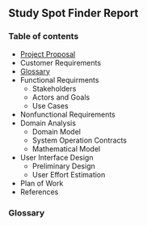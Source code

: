 ## Study Spot Finder Report

### Table of contents  
* [Project Proposal](http://cloudmytrash.com:1234/tux-proposal.html)
* Customer Requirements
* [Glossary](#glossary)
* Functional Requirments
  * Stakeholders
  * Actors and Goals
  * Use Cases
* Nonfunctional Requirements
* Domain Analysis
  * Domain Model
  * System Operation Contracts
  * Mathematical Model
* User Interface Design
  * Preliminary Design
  * User Effort Estimation
* Plan of Work
* References

### <a name="glossary"></a>Glossary

